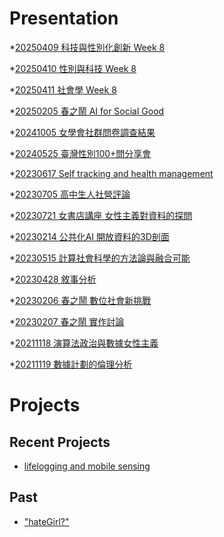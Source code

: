 # Presentation
*[20250409 科技與性別化創新 Week 8]()

*[20250410 性別與科技 Week 8]()

*[20250411 社會學 Week 8](https://docs.google.com/presentation/d/e/2PACX-1vSYxajVrU4xzYJPhLF3_115AYCiPSvZTTYDoUAJKA0AVFt6Q0eYhMw3TjowRsflUKQ9Os0qS-W21wcO/pub?start=false&loop=false&delayms=3000)

*[20250205 春之鬧 AI for Social Good]()

*[20241005 女學會社群問卷調查結果]()

*[20240525 臺灣性別100+問分享會]()

*[20230617 Self tracking and health management]()

*[20230705 高中生人社營評論]()

*[20230721 女書店講座 女性主義對資料的探問]()

*[20230214 公共化AI 開放資料的3D剖面]()

*[20230515 計算社會科學的方法論與融合可能]()

*[20230428 敘事分析]()

*[20230206 春之鬧 數位社會新挑戰]()

*[20230207 春之鬧 實作討論]()


*[20211118 演算法政治與數據女性主義]()

*[20211119 數據計劃的倫理分析]()


# Projects

## Recent Projects
* [lifelogging and mobile sensing]()

## Past
* ["hateGirl?"]()

